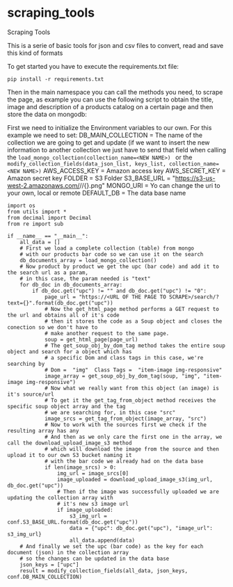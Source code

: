 # scraping_tools
Scraping Tools

This is a serie of basic tools for json and csv files
to convert, read and save this kind of formats

To get started you have to execute the requirements.txt file:

```pip install -r requirements.txt```

Then in the main namespace you can call the methods you need, to scrape the page, as example you can use the following script to obtain the title, image and description of a products catalog on a certain page and then store the data on mongodb:

First we need to initialize the Environment variables to our own.
For this example we need to set:
DB_MAIN_COLLECTION = The name of the collection we are going to get and update (if we want to insert the new information to another collection we just have to send that field when calling the 
```load_mongo_collection(collection_name=<NEW NAME>) ```
or the
```modify_collection_fields(data_json_list, keys_list, collection_name=<NEW NAME>)```
AWS_ACCESS_KEY = Amazon access key
AWS_SECRET_KEY = Amazon secret key
FOLDER = S3 Folder
S3_BASE_URL = "https://s3-us-west-2.amazonaws.com/<BUCKET NAME>/<S3 FOLDER>/{}.png"
MONGO_URI = Yo can change the uri to your own, local or remote
DEFAULT_DB = The data base name

``` 
import os
from utils import *
from decimal import Decimal
from re import sub

if __name__ == "__main__":
    all_data = []
    # First we load a complete collection (table) from mongo 
    # with our products bar code so we can use it on the search
    db_documents_array = load_mongo_collection()
    # Now product by product we get the upc (bar code) and add it to the search url as a param,
    # in this case, the param needed is "text"
    for db_doc in db_documents_array:
        if db_doc.get("upc") != "" and db_doc.get("upc") != "0":
            page_url = "https://<URL OF THE PAGE TO SCRAPE>/search/?text={}".format(db_doc.get("upc"))
            # Now the get_html_page method performs a GET request to the url and obtains all of it's code
            # then it stores the code as a Soup object and closes the conection so we don't have to
            # make another request to the same page.
            soup = get_html_page(page_url)
            # The get_soup_obj_by_dom_tag method takes the entire soup object and search for a object which has
            # a specific Dom and class tags in this case, we're searching by
            # Dom =  "img"  Class Tags =  "item-image img-responsive"
            image_array = get_soup_obj_by_dom_tag(soup, "img", "item-image img-responsive")
            # Now what we really want from this object (an image) is it's source/url 
            # To get it the get_tag_from_object method receives the specific soup object array and the tag
            # we are searching for, in this case "src"
            image_srcs = get_tag_from_object(image_array, "src")
            # Now to work with the sources first we check if the resulting array has any
            # And then as we only care the first one in the array, we call the download_upload_image_s3 method
            # which will download the image from the source and then upload it to our own S3 bucket naming it 
            # with the bar code we already had on the data base
            if len(image_srcs) > 0:
                img_url = image_srcs[0]
                image_uploaded = download_upload_image_s3(img_url, db_doc.get("upc"))
                # Then if the image was successfully uploaded we are updating the collection array with
                # it's new s3 image url
                if image_uploaded:
                    s3_img_url = conf.S3_BASE_URL.format(db_doc.get("upc"))
                    data = {"upc": db_doc.get("upc"), "image_url": s3_img_url}
                    all_data.append(data)
    # And finally we set the upc (bar code) as the key for each document (json) in the collection array
    # so the changes can be updated in the data base
    json_keys = ["upc"]
    result = modify_collection_fields(all_data, json_keys, conf.DB_MAIN_COLLECTION)


```
